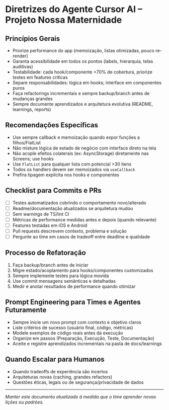 # Diretrizes do Agente Cursor AI – Projeto Nossa Maternidade

## Princípios Gerais

- Priorize performance do app (memoização, listas otimizadas, pouco re-render)
- Garanta acessibilidade em todos os pontos (labels, hierarquia, telas auditivas)
- Testabilidade: cada hook/componente >70% de cobertura, priorize testes em features críticas
- Separe responsabilidades: lógica em hooks; interface em componentes puros
- Faça refactorings incrementais e sempre backup/branch antes de mudanças grandes
- Sempre documente aprendizados e arquitetura evolutiva (README, learnings, reports)

## Recomendações Específicas

- Use sempre callback e memoização quando expor funções a filhos/FlatList
- Não misture lógica de estado de negócio com interface direto na tela
- Não acople efeitos colaterais (ex: AsyncStorage) diretamente nas Screens; use hooks
- Use `FlatList` para qualquer lista com potencial >30 itens
- Todos os handlers devem ser memoizados via `useCallback`
- Prefira tipagem explícita nos hooks e componentes

## Checklist para Commits e PRs

- [ ] Testes automatizados cobrindo o comportamento novo/alterado
- [ ] Readme/documentação atualizados se arquitetura mudou
- [ ] Sem warnings de TS/lint CI
- [ ] Métricas de performance medidas antes e depois (quando relevante)
- [ ] Features testadas em iOS e Android
- [ ] Pull requests descrevem contexto, problema e solução
- [ ] Pergunte ao time em casos de tradeoff entre deadline e qualidade

## Processo de Refatoração

1. Faça backup/branch antes de iniciar
2. Migre estado/acoplamento para hooks/componentes customizados
3. Sempre implemente testes para lógica movida
4. Use commit mensagens semânticas e detalhadas
5. Medir e anotar resultados de performance quando otimizar

## Prompt Engineering para Times e Agentes Futuramente

- Sempre inicie um novo prompt com contexto e objetivo claros
- Liste critérios de sucesso (usuário final, código, métricas)
- Modele exemplos de código reais antes da execução
- Organize em passos (Preparação, Execução, Teste, Documentação)
- Aceite e registre aprendizados incrementais na pasta de docs/learnings

## Quando Escalar para Humanos

- Quando tradeoffs de experiência são incertos
- Arquiteturas novas (caching, grandes refactors)
- Questões éticas, legais ou de segurança/privacidade de dados

---

_Manter este documento atualizado à medida que o time aprender novas lições ou padrões._
